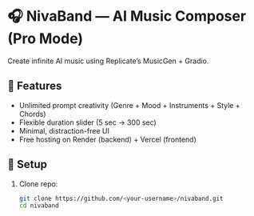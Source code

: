 # 🎧 NivaBand — AI Music Composer (Pro Mode)

Create infinite AI music using Replicate’s MusicGen + Gradio.

## 🚀 Features
- Unlimited prompt creativity (Genre + Mood + Instruments + Style + Chords)
- Flexible duration slider (5 sec → 300 sec)
- Minimal, distraction-free UI
- Free hosting on Render (backend) + Vercel (frontend)

## 🔑 Setup

1. Clone repo:
   ```bash
   git clone https://github.com/<your-username>/nivaband.git
   cd nivaband
